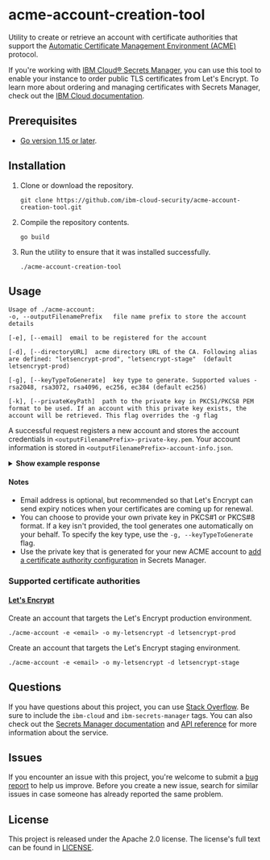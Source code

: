 # acme-account-creation-tool

Utility to create or retrieve an account with certificate authorities that support the [Automatic Certificate Management Environment (ACME)](https://datatracker.ietf.org/doc/html/rfc8555) protocol. 

If you're working with [IBM Cloud® Secrets Manager](https://cloud.ibm.com/catalog/services/secrets-manager), you can use this tool to enable your instance to order public TLS certificates from Let's Encrypt. To learn more about ordering and managing certificates with Secrets Manager, check out the [IBM Cloud documentation](https://cloud.ibm.com/docs/secrets-manager?topic=secrets-manager-prepare-order-certificates). 


## Prerequisites

- [Go version 1.15 or later](https://golang.org/doc/install).


## Installation

1. Clone or download the repository.

    ```
    git clone https://github.com/ibm-cloud-security/acme-account-creation-tool.git
    ```
2. Compile the repository contents.

    ```
    go build
    ```
3. Run the utility to ensure that it was installed successfully.

    ```
    ./acme-account-creation-tool
    ```

## Usage

```
Usage of ./acme-account:
-o, --outputFilenamePrefix   file name prefix to store the account details  

[-e], [--email]  email to be registered for the account  

[-d], [--directoryURL]  acme directory URL of the CA. Following alias are defined: "letsencrypt-prod", "letsencrypt-stage"  (default letsencrypt-prod) 

[-g], [--keyTypeToGenerate]  key type to generate. Supported values - rsa2048, rsa3072, rsa4096, ec256, ec384 (default ec256) 

[-k], [--privateKeyPath]  path to the private key in PKCS1/PKCS8 PEM format to be used. If an account with this private key exists, the account will be retrieved. This flag overrides the -g flag  
```

A successful request registers a new account and stores the account credentials in `<outputFilenamePrefix>-private-key.pem`. Your account information is stored in  `<outputFilenamePrefix>-account-info.json`.

<details>
<summary><strong>Show example response</strong></summary>

```
./acme-account -e zoe@example.com -o my-letsencrypt -d letsencrypt-prod -k pkcs8.key

INFO[2021-09-03T14:01:34-05:00] An account for the provided private key does not exist with the CA
INFO[2021-09-03T14:01:34-05:00] Registering a new account with the CA
INFO[2021-09-03T14:01:34-05:00] Account information written to file : my-letsencrypt-account-info.json
INFO[2021-09-03T14:01:34-05:00] Private key written to file : my-letsencrypt-acct-private-key.pem

Account Info
{
	"email": "zoe@example.com",
	"registration_uri": "https://acme-v02.api.letsencrypt.org/acme/acct/123967230",
	"registration_body": {
		"status": "valid",
		"contact": [
			"mailto:zoe@example.com"
		]
	}
}
```
</details>


#### Notes

- Email address is optional, but recommended so that Let's Encrypt can send expiry notices when your certificates are coming up for renewal.
- You can choose to provide your own private key in PKCS#1 or PKCS#8 format. If a key isn't provided, the tool generates one automatically on your behalf. To specify the key type, use the `-g, --keyTypeToGenerate` flag.
- Use the private key that is generated for your new ACME account to [add a certificate authority configuration](https://cloud.ibm.com/docs/secrets-manager?topic=secrets-manager-add-certificate-authority) in Secrets Manager.



### Supported certificate authorities

#### [Let's Encrypt](https://letsencrypt.org/)

Create an account that targets the Let's Encrypt production environment.
```
./acme-account -e <email> -o my-letsencrypt -d letsencrypt-prod
```

Create an account that targets the Let's Encrypt staging environment.
```
./acme-account -e <email> -o my-letsencrypt -d letsencrypt-stage
```

## Questions

If you have questions about this project, you can use [Stack Overflow](https://stackoverflow.com/questions/tagged/ibm-secrets-manager). Be sure to include the `ibm-cloud` and `ibm-secrets-manager` tags. You can also check out the [Secrets Manager documentation](https://cloud.ibm.com/docs/secrets-manager) and [API reference](https://cloud.ibm.com/apidocs/secrets-manager) for more information about the service.

## Issues

If you encounter an issue with this project, you're welcome to submit a [bug report](https://github.com/ibm-cloud-security/acme-account-creation-tool/issues) to help us improve. Before you create a new issue, search for similar issues in case someone has already reported the same problem.

## License

This project is released under the Apache 2.0 license. The license's full text can be found in [LICENSE](LICENSE).
